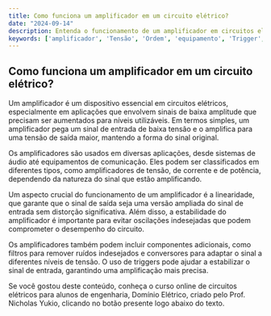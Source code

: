```yaml
---
title: Como funciona um amplificador em um circuito elétrico?
date: "2024-09-14"
description: Entenda o funcionamento de um amplificador em circuitos elétricos e sua importância em aplicações práticas.
keywords: ['amplificador', 'Tensão', 'Ordem', 'equipamento', 'Trigger', 'Filtro', 'Conversor']
---
```


## Como funciona um amplificador em um circuito elétrico?

Um amplificador é um dispositivo essencial em circuitos elétricos, especialmente em aplicações que envolvem sinais de baixa amplitude que precisam ser aumentados para níveis utilizáveis. Em termos simples, um amplificador pega um sinal de entrada de baixa tensão e o amplifica para uma tensão de saída maior, mantendo a forma do sinal original.

Os amplificadores são usados em diversas aplicações, desde sistemas de áudio até equipamentos de comunicação. Eles podem ser classificados em diferentes tipos, como amplificadores de tensão, de corrente e de potência, dependendo da natureza do sinal que estão amplificando.

Um aspecto crucial do funcionamento de um amplificador é a linearidade, que garante que o sinal de saída seja uma versão ampliada do sinal de entrada sem distorção significativa. Além disso, a estabilidade do amplificador é importante para evitar oscilações indesejadas que podem comprometer o desempenho do circuito.

Os amplificadores também podem incluir componentes adicionais, como filtros para remover ruídos indesejados e conversores para adaptar o sinal a diferentes níveis de tensão. O uso de triggers pode ajudar a estabilizar o sinal de entrada, garantindo uma amplificação mais precisa.

Se você gostou deste conteúdo, conheça o curso online de circuitos elétricos para alunos de engenharia, Domínio Elétrico, criado pelo Prof. Nicholas Yukio, clicando no botão presente logo abaixo do texto.